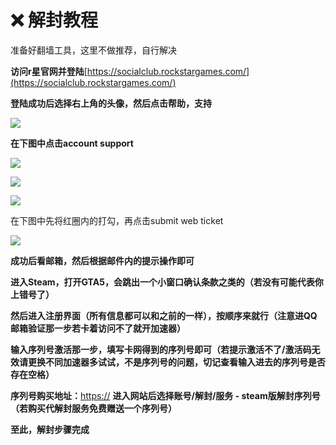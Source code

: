 # ❌ 解封教程

准备好翻墙工具，这里不做推荐，自行解决

**访问r星官网并登陆**[https://socialclub.rockstargames.com/](https://socialclub.rockstargames.com/)

**登陆成功后选择右上角的头像，然后点击帮助，支持**

![](https://pic.xhcheats.cn/assets/2024/01/03/202023.png)

**在下图中点击account support**

![](https://pic.xhcheats.cn/assets/2024/01/03/202257.png)

![](https://pic.xhcheats.cn/assets/2024/01/03/202353.png)

![](https://pic.xhcheats.cn/assets/2024/01/03/202407.png)
 
在下图中先将红圈内的打勾，再点击submit web ticket

![](https://pic.xhcheats.cn/assets/2024/01/03/202614.png)

**成功后看邮箱，然后根据邮件内的提示操作即可**

**进入Steam，打开GTA5，会跳出一个小窗口确认条款之类的（若没有可能代表你上错号了）**

**然后进入注册界面（所有信息都可以和之前的一样），按顺序来就行（注意进QQ邮箱验证那一步若卡着访问不了就开加速器）**

**输入序列号激活那一步，填写卡网得到的序列号即可（若提示激活不了/激活码无效请更换不同加速器多试试，不是序列号的问题，切记查看输入进去的序列号是否存在空格）**

**序列号购买地址：**[https://](https://) **进入网站后选择账号/解封/服务 - steam版解封序列号（若购买代解封服务免费赠送一个序列号）**

**至此，解封步骤完成**
